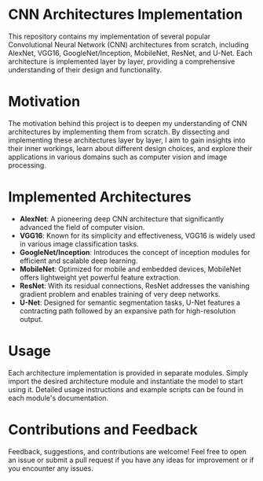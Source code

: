 <h1> CNN Architectures Implementation </h1>
This repository contains my implementation of several popular Convolutional Neural Network (CNN) architectures from scratch, including AlexNet, VGG16, GoogleNet/Inception, MobileNet, ResNet, and U-Net. Each architecture is implemented layer by layer, providing a comprehensive understanding of their design and functionality.

<h1> Motivation</h1>
The motivation behind this project is to deepen my understanding of CNN architectures by implementing them from scratch. By dissecting and implementing these architectures layer by layer, I aim to gain insights into their inner workings, learn about different design choices, and explore their applications in various domains such as computer vision and image processing.

<h1> Implemented Architectures </h1>

 * **AlexNet**: A pioneering deep CNN architecture that significantly advanced the field of computer vision.
 * **VGG16**: Known for its simplicity and effectiveness, VGG16 is widely used in various image classification tasks.
 * **GoogleNet/Inception**: Introduces the concept of inception modules for efficient and scalable deep learning.
 * **MobileNet**: Optimized for mobile and embedded devices, MobileNet offers lightweight yet powerful feature extraction.
 * **ResNet**: With its residual connections, ResNet addresses the vanishing gradient problem and enables training of very deep networks.
 * **U-Net**: Designed for semantic segmentation tasks, U-Net features a contracting path followed by an expansive path for high-resolution output.

<h1> Usage </h1>
Each architecture implementation is provided in separate modules. Simply import the desired architecture module and instantiate the model to start using it. Detailed usage instructions and example scripts can be found in each module's documentation.

<h1> Contributions and Feedback </h1>
Feedback, suggestions, and contributions are welcome! Feel free to open an issue or submit a pull request if you have any ideas for improvement or if you encounter any issues.



